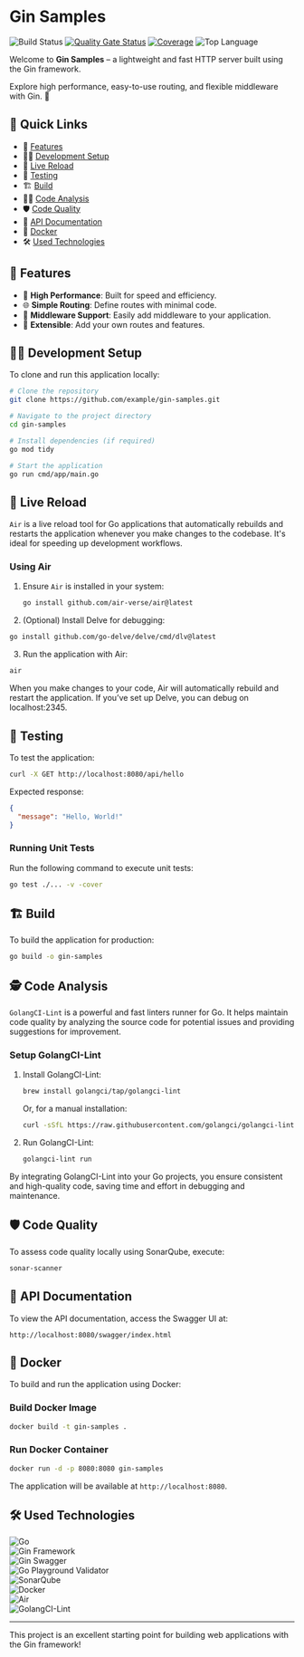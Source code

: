 # Gin Samples

![Build Status](https://github.com/susimsek/gin-samples/actions/workflows/deploy.yml/badge.svg)
[![Quality Gate Status](https://sonarcloud.io/api/project_badges/measure?project=gin-samples&metric=alert_status)](https://sonarcloud.io/summary/new_code?id=gin-samples)
[![Coverage](https://sonarcloud.io/api/project_badges/measure?project=gin-samples&metric=coverage)](https://sonarcloud.io/summary/new_code?id=gin-samples)
![Top Language](https://img.shields.io/github/languages/top/susimsek/gin-samples)

Welcome to **Gin Samples** – a lightweight and fast HTTP server built using the Gin framework.

Explore high performance, easy-to-use routing, and flexible middleware with Gin. 🚀

## 🚀 Quick Links

- 📖 [Features](#-features)
- 🧑‍💻 [Development Setup](#-development-setup)
- 🔄 [Live Reload](#-live-reload)
- 🧪 [Testing](#-testing)
- 🏗️ [Build](#️-build)
- 🕵️‍♂️ [Code Analysis](#️-code-analysis)
- 🛡️ [Code Quality](#️-code-quality)
- 📜 [API Documentation](#️-api-documentation)
- 🐳 [Docker](#-docker)
- 🛠️ [Used Technologies](#️-used-technologies)

## 📖 Features

- 🚀 **High Performance**: Built for speed and efficiency.
- 🌐 **Simple Routing**: Define routes with minimal code.
- 🔌 **Middleware Support**: Easily add middleware to your application.
- 🤪 **Extensible**: Add your own routes and features.

## 🧑‍💻 Development Setup

To clone and run this application locally:

```bash
# Clone the repository
git clone https://github.com/example/gin-samples.git

# Navigate to the project directory
cd gin-samples

# Install dependencies (if required)
go mod tidy

# Start the application
go run cmd/app/main.go
```

## 🔄 Live Reload

`Air` is a live reload tool for Go applications that automatically rebuilds and restarts the application whenever you make changes to the codebase. It's ideal for speeding up development workflows.

### Using Air

1. Ensure `Air` is installed in your system:
   ```bash
   go install github.com/air-verse/air@latest
   ```

2. 	(Optional) Install Delve for debugging:
   ```bash
   go install github.com/go-delve/delve/cmd/dlv@latest
   ```

3.  Run the application with Air:
   ```bash
   air
   ```

When you make changes to your code, Air will automatically rebuild and restart the application. If you’ve set up Delve, you can debug on localhost:2345.

## 🧪 Testing

To test the application:

```bash
curl -X GET http://localhost:8080/api/hello
```

Expected response:

```json
{
  "message": "Hello, World!"
}
```

### Running Unit Tests

Run the following command to execute unit tests:

```bash
go test ./... -v -cover
```

## 🏗️ Build

To build the application for production:

```bash
go build -o gin-samples
```

## 🕵️ Code Analysis

`GolangCI-Lint` is a powerful and fast linters runner for Go. It helps maintain code quality by analyzing the source code for potential issues and providing suggestions for improvement.

### Setup GolangCI-Lint

1. Install GolangCI-Lint:
   ```bash
   brew install golangci/tap/golangci-lint
   ```
   Or, for a manual installation:
   ```bash
   curl -sSfL https://raw.githubusercontent.com/golangci/golangci-lint/master/install.sh | sh -s -- -b $(go env GOPATH)/bin v1.50.1
   ```

3. Run GolangCI-Lint:
   ```bash
   golangci-lint run
   ```

By integrating GolangCI-Lint into your Go projects, you ensure consistent and high-quality code, saving time and effort in debugging and maintenance.

## 🛡️ Code Quality

To assess code quality locally using SonarQube, execute:

```bash
sonar-scanner
```

## 📜 API Documentation

To view the API documentation, access the Swagger UI at:

```plaintext
http://localhost:8080/swagger/index.html
```

## 🐳 Docker

To build and run the application using Docker:

### Build Docker Image

```bash
docker build -t gin-samples .
```

### Run Docker Container

```bash
docker run -d -p 8080:8080 gin-samples
```

The application will be available at `http://localhost:8080`.

## 🛠️ Used Technologies

![Go](https://img.shields.io/badge/Go-1.23-blue?logo=go&logoColor=white)  
![Gin Framework](https://img.shields.io/badge/Gin_Framework-000000?logo=go&logoColor=white)  
![Gin Swagger](https://img.shields.io/badge/Gin_Swagger-85EA2D?logo=swagger&logoColor=white)  
![Go Playground Validator](https://img.shields.io/badge/Go_Playground_Validator-FDD835?logo=go&logoColor=white)  
![SonarQube](https://img.shields.io/badge/SonarQube-4E9BCD?logo=sonarqube&logoColor=white)  
![Docker](https://img.shields.io/badge/Docker-2496ED?logo=docker&logoColor=white)  
![Air](https://img.shields.io/badge/Air-Live_Reload-green?logo=go&logoColor=white)  
![GolangCI-Lint](https://img.shields.io/badge/GolangCI--Lint-Code_Analysis-orange?logo=go&logoColor=white)

---

This project is an excellent starting point for building web applications with the Gin framework!
